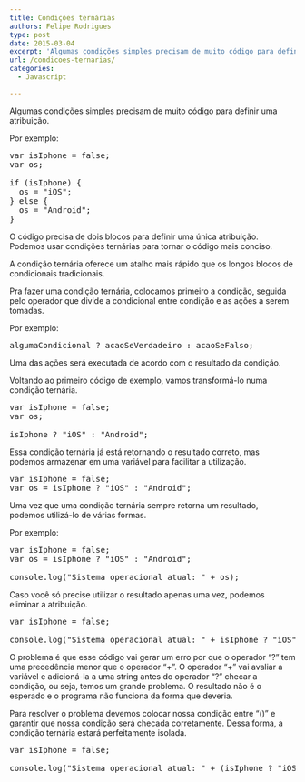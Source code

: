```yaml
---
title: Condições ternárias
authors: Felipe Rodrigues
type: post
date: 2015-03-04
excerpt: 'Algumas condições simples precisam de muito código para definir uma atribuição.  Podemos usar condições ternárias para tornar nosso código mais conciso.'
url: /condicoes-ternarias/
categories:
  - Javascript

---
```

Algumas condições simples precisam de muito código para definir uma atribuição. 

Por exemplo:

<pre class="lang-javascript">var isIphone = false;
var os;

if (isIphone) {
  os = "iOS";
} else {
  os = "Android";
}
</pre>

O código precisa de dois blocos para definir uma única atribuição. Podemos usar condições ternárias para tornar o código mais conciso.

A condição ternária oferece um atalho mais rápido que os longos blocos de condicionais tradicionais.

Pra fazer uma condição ternária, colocamos primeiro a condição, seguida pelo operador que divide a condicional entre condição e as ações a serem tomadas.

Por exemplo:

<pre class="lang-javascript">algumaCondicional ? acaoSeVerdadeiro : acaoSeFalso;
</pre>

Uma das ações será executada de acordo com o resultado da condição.

Voltando ao primeiro código de exemplo, vamos transformá-lo numa condição ternária.

<pre class="lang-javascript">var isIphone = false;
var os;

isIphone ? "iOS" : "Android";
</pre>

Essa condição ternária já está retornando o resultado correto, mas podemos armazenar em uma variável para facilitar a utilização.

<pre class="lang-javascript">var isIphone = false;
var os = isIphone ? "iOS" : "Android";
</pre>

Uma vez que uma condição ternária sempre retorna um resultado, podemos utilizá-lo de várias formas.

Por exemplo:

<pre class="lang-javascript">var isIphone = false;
var os = isIphone ? "iOS" : "Android";

console.log("Sistema operacional atual: " + os);
</pre>

Caso você só precise utilizar o resultado apenas uma vez, podemos eliminar a atribuição.

<pre class="lang-javascript">var isIphone = false;

console.log("Sistema operacional atual: " + isIphone ? "iOS" : "Android");
</pre>

O problema é que esse código vai gerar um erro por que o operador “?” tem uma precedência menor que o operador &#8220;+&#8221;. O operador &#8220;+&#8221; vai avaliar a variável e adicioná-la a uma string antes do operador “?” checar a condição, ou seja, temos um grande problema. O resultado não é o esperado e o programa não funciona da forma que deveria.

Para resolver o problema devemos colocar nossa condição entre “()” e garantir que nossa condição será checada corretamente. Dessa forma, a condição ternária estará perfeitamente isolada.

<pre class="lang-javascript">var isIphone = false;

console.log("Sistema operacional atual: " + (isIphone ? "iOS" : "Android"));
</pre>